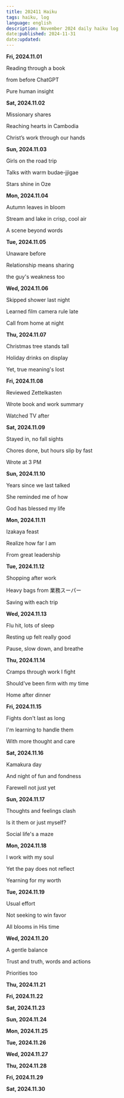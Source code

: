 ```yaml
---
title: 202411 Haiku
tags: haiku, log
language: english
description: November 2024 daily haiku log
date:published: 2024-11-31
date:updated:
---
```


**Fri, 2024.11.01**

Reading through a book

from before ChatGPT

Pure human insight


**Sat, 2024.11.02**

Missionary shares

Reaching hearts in Cambodia

Christ’s work through our hands


**Sun, 2024.11.03**

Girls on the road trip

Talks with warm budae-jjigae

Stars shine in Oze


**Mon, 2024.11.04**

Autumn leaves in bloom

Stream and lake in crisp, cool air

A scene beyond words


**Tue, 2024.11.05**

Unaware before

Relationship means sharing

the guy's weakness too


**Wed, 2024.11.06**

Skipped shower last night

Learned film camera rule late

Call from home at night


**Thu, 2024.11.07**

Christmas tree stands tall

Holiday drinks on display

Yet, true meaning's lost


**Fri, 2024.11.08**

Reviewed Zettelkasten

Wrote book and work summary

Watched TV after


**Sat, 2024.11.09**

Stayed in, no fall sights

Chores done, but hours slip by fast

Wrote at 3 PM


**Sun, 2024.11.10**

Years since we last talked

She reminded me of how

God has blessed my life


**Mon, 2024.11.11**

Izakaya feast

Realize how far I am

From great leadership


**Tue, 2024.11.12**

Shopping after work

Heavy bags from 業務スーパー

Saving with each trip


**Wed, 2024.11.13**

Flu hit, lots of sleep

Resting up felt really good

Pause, slow down, and breathe


**Thu, 2024.11.14**

Cramps through work I fight

Should've been firm with my time

Home after dinner


**Fri, 2024.11.15**

Fights don't last as long

I'm learning to handle them

With more thought and care


**Sat, 2024.11.16**

Kamakura day

And night of fun and fondness

Farewell not just yet


**Sun, 2024.11.17**

Thoughts and feelings clash

Is it them or just myself?

Social life's a maze


**Mon, 2024.11.18**

I work with my soul

Yet the pay does not reflect

Yearning for my worth


**Tue, 2024.11.19**

Usual effort

Not seeking to win favor

All blooms in His time


**Wed, 2024.11.20**

A gentle balance

Trust and truth, words and actions

Priorities too


**Thu, 2024.11.21**


**Fri, 2024.11.22**


**Sat, 2024.11.23**


**Sun, 2024.11.24**


**Mon, 2024.11.25**


**Tue, 2024.11.26**


**Wed, 2024.11.27**


**Thu, 2024.11.28**


**Fri, 2024.11.29**


**Sat, 2024.11.30**
